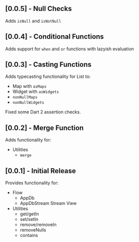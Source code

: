 ## [0.0.5] - Null Checks
Adds `isNull` and `isNotNull`

## [0.0.4] - Conditional Functions
Adds support for `when` and `or` functions with lazyish evaluation

## [0.0.3] - Casting Functions

Adds typecasting functionality for List<dynamic> to:
* Map with `asMaps`
* Widget with `asWidgets`
* `nonNullMaps`
* `nonNullWidgets`

Fixed some Dart 2 assertion checks.

## [0.0.2] - Merge Function

Adds functionality for:
* Utilities
  * `merge`

## [0.0.1] - Initial Release

Provides functionality for:
* Flow
  * AppDb
  * AppDbStream Stream View
* Utilities
  * get/getIn
  * set/setIn
  * remove/removeIn
  * removeNulls
  * contains

